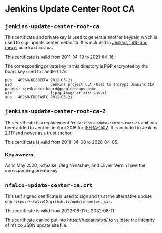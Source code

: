# Jenkins Update Center Root CA

## `jenkins-update-center-root-ca`

This certificate and private key is used to generate another keypair, which is used to sign update center metadata.
It is included in [Jenkins 1.410 and newer][src] as a trust anchor.

This certificate is valid from 2011-04-19 to 2021-04-16.

The corresponding private key in this directory is PGP encrypted by the board key used to handle CLAs:

````
pub   4096R/6E33EEFA 2012-03-21
uid                  Jenkins project CLA (Used to encrypt Jenkins CLA papers) <jenkinsci-board@googlegroups.com>
uid                  [jpeg image of size 11091]
sub   4096R/FDDFA9FC 2012-03-21
````


## `jenkins-update-center-root-ca-2`

This certificate is a replacement for `jenkins-update-center-root-ca` and has been added to Jenkins in April 2018 for [INFRA-1502][INFRA-1502].
It is included in Jenkins 2.117 and newer as a trust anchor.

This certificate is valid from 2018-04-08 to 2028-04-05.

### Key owners
As of May 2020, Kohsuke, Oleg Nenashev, and Olivier Vernin have the corresponding private key.

[INFRA-1502]: https://issues.jenkins-ci.org/browse/INFRA-1502
[src]: https://github.com/jenkinsci/jenkins/blob/f5ac512bd4e6d3bf041672d179a97f8dfd900e8b/war/src/main/webapp/WEB-INF/update-center-rootCAs/jenkins-update-center-root-ca


## `nfalco-update-center-ca.crt`

This self signed certificate is used to sign and trust the alternative update site `https://nfalco79.github.io/update-center.json`.

This certificate is valid from 2022-08-11 to 2032-08-11.

This certificate can be put into https://<jenkins URL>/updatesites/ to validate the integrity of nfalco JSON update site file.
